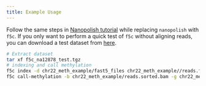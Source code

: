 ```yaml
---
title: Example Usage
---
```

Follow the same steps in [Nanopolish tutorial](https://nanopolish.readthedocs.io/en/latest/quickstart_call_methylation.html)
while replacing `nanopolish` with `f5c`. If you only want to perform a quick test
of `f5c` without aligning reads, you can download a test dataset from
[here](http://genome.cse.unsw.edu.au/tmp/f5c_na12878_test.tgz).
```sh
# Extract dataset
tar xf f5c_na12878_test.tgz
# indexing and call methylation
f5c index -d chr22_meth_example/fast5_files chr22_meth_example//reads.fastq
f5c call-methylation -b chr22_meth_example/reads.sorted.bam -g chr22_meth_example/humangenome.fa -r chr22_meth_example/reads.fastq > chr22_meth_example/result.tsv
```
